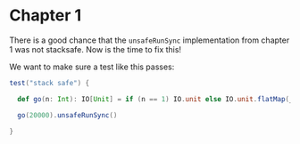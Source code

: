 # Chapter 1

There is a good chance that the `unsafeRunSync` implementation from chapter 1 was not stacksafe. Now is the time to fix this!

We want to make sure a test like this passes:

```scala
test("stack safe") {

  def go(n: Int): IO[Unit] = if (n == 1) IO.unit else IO.unit.flatMap(_ => go(n-1))

  go(20000).unsafeRunSync()

}
```
